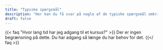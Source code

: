 ```yaml
---
title: "Typiske spørgsmål"
description: "Her kan du få svar på nogle af de typiske spærgsmål omkring mine kurser"
draft: false
---
```


{{< faq "Hvor lang tid har jeg adgang til et kursus?" >}}
Der er ingen begrænsning på dette. Du har adgang så længe du har behov for det.
{{</ faq >}}